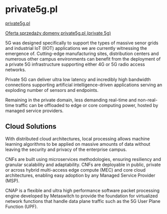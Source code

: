 # private5g.pl
[private5g.pl](https://private5g.pl)

[Oferta sprzedaży domeny private5g.pl (private 5g)](https://premium.pl/private5g.pl)

5G was designed specifically to support the types of massive senor grids and industrial IoT (IIOT) applications we are currently witnessing the emergence of. 
Cutting-edge manufacturing sites, distribution centers and numerous other campus environments can benefit from the deployment of a private 5G infrastructure supporting either 4G or 5G radio access networks.

Private 5G can deliver ultra low latency and incredibly high bandwidth connections supporting artificial intelligence-driven applications serving an exploding number of sensors and endpoints. 

Remaining in the private domain, less demanding real-time and non-real-time traffic can be offloaded to edge or core computing power, hosted by managed service providers.



## Cloud Solutions

With distributed cloud architectures, local processing allows machine learning algorithms to be applied on massive amounts of data without leaving the security and privacy of the enterprise campus. 

CNFs are built using microservices methodologies, ensuring resiliency and granular scalability and adaptability. CNFs are deployable in public, private or across hybrid multi-access edge compute (MEC) and core cloud architectures, enabling easy adoption by any Managed Service Provider (MSP).

CNAP is a flexible and ultra high performance software packet processing engine developed by Metaswitch to provide the foundation for virtualized network functions that handle data plane traffic such as the 5G User Plane Function (UPF).

